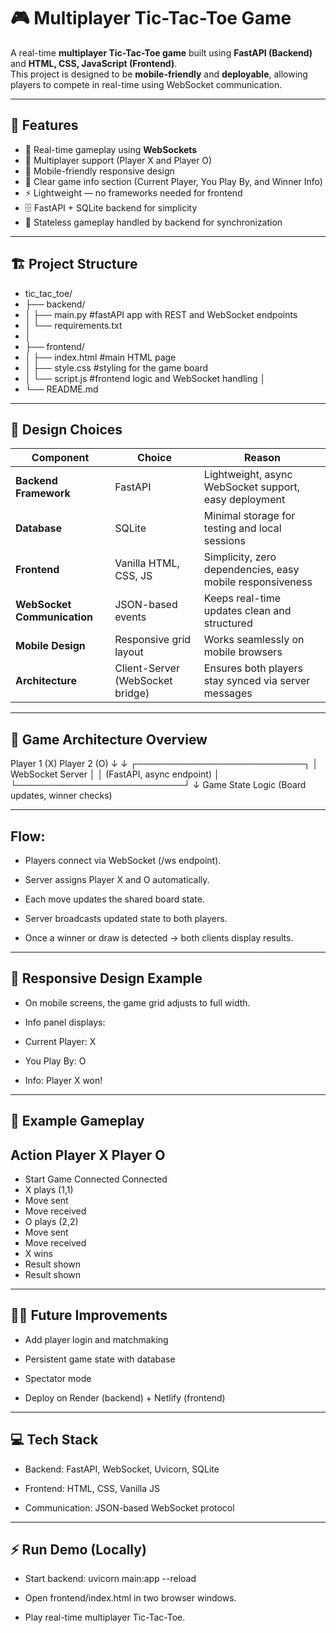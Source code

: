 # 🎮 Multiplayer Tic-Tac-Toe Game

A real-time **multiplayer Tic-Tac-Toe game** built using **FastAPI (Backend)** and **HTML, CSS, JavaScript (Frontend)**.  
This project is designed to be **mobile-friendly** and **deployable**, allowing players to compete in real-time using WebSocket communication.

---

## 🚀 Features

- 🎯 Real-time gameplay using **WebSockets**
- 👥 Multiplayer support (Player X and Player O)
- 📱 Mobile-friendly responsive design
- 🧩 Clear game info section (Current Player, You Play By, and Winner Info)
- ⚡ Lightweight — no frameworks needed for frontend
- 🗄️ FastAPI + SQLite backend for simplicity
- 🧠 Stateless gameplay handled by backend for synchronization

---

## 🏗️ Project Structure

- tic_tac_toe/
- ├── backend/
- │ ├── main.py #fastAPI app with REST and WebSocket endpoints
- │ └── requirements.txt 
- │
- ├── frontend/
- │ ├── index.html #main HTML page
- │ ├── style.css #styling for the game board
- │ └── script.js #frontend logic and WebSocket handling │
- └── README.md

--- 

## 🎨 Design Choices

| Component                   | Choice                           | Reason                                                    |
| --------------------------- | -------------------------------- | --------------------------------------------------------- |
| **Backend Framework**       | FastAPI                          | Lightweight, async WebSocket support, easy deployment     |
| **Database**                | SQLite                           | Minimal storage for testing and local sessions            |
| **Frontend**                | Vanilla HTML, CSS, JS            | Simplicity, zero dependencies, easy mobile responsiveness |
| **WebSocket Communication** | JSON-based events                | Keeps real-time updates clean and structured              |
| **Mobile Design**           | Responsive grid layout           | Works seamlessly on mobile browsers                       |
| **Architecture**            | Client-Server (WebSocket bridge) | Ensures both players stay synced via server messages      |


--- 

## 🧠 Game Architecture Overview

Player 1 (X)       Player 2 (O)
     ↓                   ↓
   ┌───────────────────────────┐
   │      WebSocket Server     │
   │ (FastAPI, async endpoint) │
   └───────────────────────────┘
              ↓
     Game State Logic
  (Board updates, winner checks)

--- 
## Flow:

- Players connect via WebSocket (/ws endpoint).

- Server assigns Player X and O automatically.

- Each move updates the shared board state.

- Server broadcasts updated state to both players.

- Once a winner or draw is detected → both clients display results.

--- 

## 📱 Responsive Design Example

- On mobile screens, the game grid adjusts to full width.

- Info panel displays:

- Current Player: X

- You Play By: O

- Info: Player X won!

---

## 🧩 Example Gameplay
## Action	Player X	Player O
- Start Game Connected	Connected
- X plays (1,1)	
- Move sent	
- Move received
- O plays (2,2)	
- Move sent	
- Move received
- X wins	
- Result shown	
- Result shown

--- 
## 🧑‍💻 Future Improvements

- Add player login and matchmaking

- Persistent game state with database

- Spectator mode

- Deploy on Render (backend) + Netlify (frontend)

---

## 💻 Tech Stack

- Backend: FastAPI, WebSocket, Uvicorn, SQLite

- Frontend: HTML, CSS, Vanilla JS

- Communication: JSON-based WebSocket protocol

---
## ⚡ Run Demo (Locally)
- Start backend: uvicorn main:app --reload

- Open frontend/index.html in two browser windows.

- Play real-time multiplayer Tic-Tac-Toe.